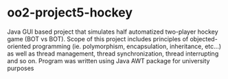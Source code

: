 # oo2-project5-hockey
Java GUI based project that simulates half automatized two-player hockey game (BOT vs BOT). Scope of this project includes principles of objected-oriented programming (ie. polymorphism, encapsulation, inheritance, etc...) as well as thread management, thread synchronization, thread interrupting and so on. Program was written using Java AWT package for university purposes
